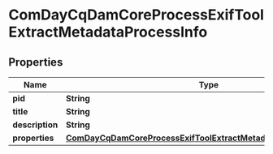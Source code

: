 

# ComDayCqDamCoreProcessExifToolExtractMetadataProcessInfo

## Properties

Name | Type | Description | Notes
------------ | ------------- | ------------- | -------------
**pid** | **String** |  |  [optional]
**title** | **String** |  |  [optional]
**description** | **String** |  |  [optional]
**properties** | [**ComDayCqDamCoreProcessExifToolExtractMetadataProcessProperties**](ComDayCqDamCoreProcessExifToolExtractMetadataProcessProperties.md) |  |  [optional]



